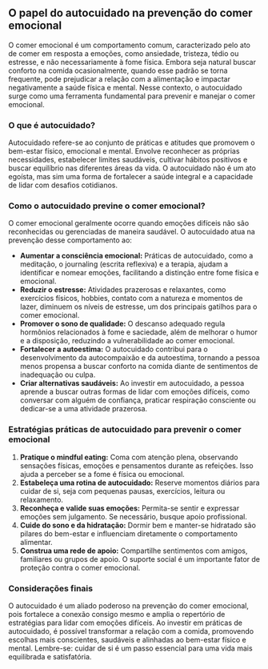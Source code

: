 ## O papel do autocuidado na prevenção do comer emocional

O comer emocional é um comportamento comum, caracterizado pelo ato de comer em resposta a emoções, como ansiedade, tristeza, tédio ou estresse, e não necessariamente à fome física. Embora seja natural buscar conforto na comida ocasionalmente, quando esse padrão se torna frequente, pode prejudicar a relação com a alimentação e impactar negativamente a saúde física e mental. Nesse contexto, o autocuidado surge como uma ferramenta fundamental para prevenir e manejar o comer emocional.

### O que é autocuidado?

Autocuidado refere-se ao conjunto de práticas e atitudes que promovem o bem-estar físico, emocional e mental. Envolve reconhecer as próprias necessidades, estabelecer limites saudáveis, cultivar hábitos positivos e buscar equilíbrio nas diferentes áreas da vida. O autocuidado não é um ato egoísta, mas sim uma forma de fortalecer a saúde integral e a capacidade de lidar com desafios cotidianos.

### Como o autocuidado previne o comer emocional?

O comer emocional geralmente ocorre quando emoções difíceis não são reconhecidas ou gerenciadas de maneira saudável. O autocuidado atua na prevenção desse comportamento ao:

- **Aumentar a consciência emocional:** Práticas de autocuidado, como a meditação, o journaling (escrita reflexiva) e a terapia, ajudam a identificar e nomear emoções, facilitando a distinção entre fome física e emocional.
- **Reduzir o estresse:** Atividades prazerosas e relaxantes, como exercícios físicos, hobbies, contato com a natureza e momentos de lazer, diminuem os níveis de estresse, um dos principais gatilhos para o comer emocional.
- **Promover o sono de qualidade:** O descanso adequado regula hormônios relacionados à fome e saciedade, além de melhorar o humor e a disposição, reduzindo a vulnerabilidade ao comer emocional.
- **Fortalecer a autoestima:** O autocuidado contribui para o desenvolvimento da autocompaixão e da autoestima, tornando a pessoa menos propensa a buscar conforto na comida diante de sentimentos de inadequação ou culpa.
- **Criar alternativas saudáveis:** Ao investir em autocuidado, a pessoa aprende a buscar outras formas de lidar com emoções difíceis, como conversar com alguém de confiança, praticar respiração consciente ou dedicar-se a uma atividade prazerosa.

### Estratégias práticas de autocuidado para prevenir o comer emocional

1. **Pratique o mindful eating:** Coma com atenção plena, observando sensações físicas, emoções e pensamentos durante as refeições. Isso ajuda a perceber se a fome é física ou emocional.
2. **Estabeleça uma rotina de autocuidado:** Reserve momentos diários para cuidar de si, seja com pequenas pausas, exercícios, leitura ou relaxamento.
3. **Reconheça e valide suas emoções:** Permita-se sentir e expressar emoções sem julgamento. Se necessário, busque apoio profissional.
4. **Cuide do sono e da hidratação:** Dormir bem e manter-se hidratado são pilares do bem-estar e influenciam diretamente o comportamento alimentar.
5. **Construa uma rede de apoio:** Compartilhe sentimentos com amigos, familiares ou grupos de apoio. O suporte social é um importante fator de proteção contra o comer emocional.

### Considerações finais

O autocuidado é um aliado poderoso na prevenção do comer emocional, pois fortalece a conexão consigo mesmo e amplia o repertório de estratégias para lidar com emoções difíceis. Ao investir em práticas de autocuidado, é possível transformar a relação com a comida, promovendo escolhas mais conscientes, saudáveis e alinhadas ao bem-estar físico e mental. Lembre-se: cuidar de si é um passo essencial para uma vida mais equilibrada e satisfatória.